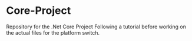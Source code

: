 # Core-Project
Repository for the .Net Core Project
Following a tutorial before working on the actual files for the platform switch.
